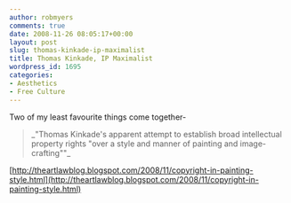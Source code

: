 ```yaml
---
author: robmyers
comments: true
date: 2008-11-26 08:05:17+00:00
layout: post
slug: thomas-kinkade-ip-maximalist
title: Thomas Kinkade, IP Maximalist
wordpress_id: 1695
categories:
- Aesthetics
- Free Culture
---
```


Two of my least favourite things come together-  
  


<blockquote>_"Thomas Kinkade's apparent attempt to establish broad intellectual  
property rights "over a style and manner of painting and image-crafting""_  
</blockquote>

[http://theartlawblog.blogspot.com/2008/11/copyright-in-painting-style.html](http://theartlawblog.blogspot.com/2008/11/copyright-in-painting-style.html)  
  
  


